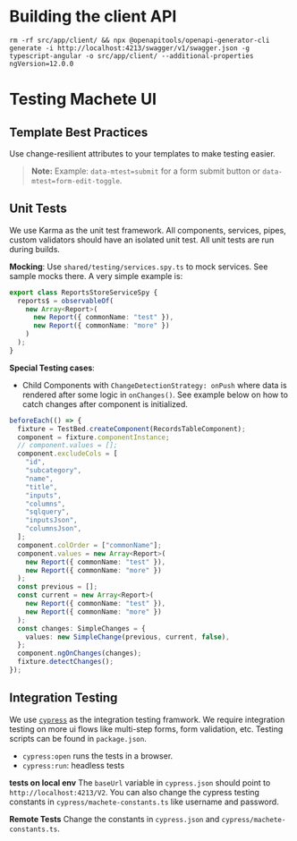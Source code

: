 # Building the client API

```
rm -rf src/app/client/ && npx @openapitools/openapi-generator-cli  generate -i http://localhost:4213/swagger/v1/swagger.json -g typescript-angular -o src/app/client/ --additional-properties ngVersion=12.0.0
```

# Testing Machete UI

## Template Best Practices

Use change-resilient attributes to your templates to make testing easier.

> **Note:** Example: `data-mtest=submit` for a form submit button or `data-mtest=form-edit-toggle`.

## Unit Tests

We use Karma as the unit test framework. All components, services, pipes, custom validators should have an isolated unit test. All unit tests are run during builds.

**Mocking**: Use `shared/testing/services.spy.ts` to mock services. See sample mocks there. A very simple example is:

```typescript
export class ReportsStoreServiceSpy {
  reports$ = observableOf(
    new Array<Report>(
      new Report({ commonName: "test" }),
      new Report({ commonName: "more" })
    )
  );
}
```

**Special Testing cases**:

- Child Components with `ChangeDetectionStrategy: onPush` where data is rendered after some logic in `onChanges()`. See example below on how to catch changes after component is initialized.

```typescript
beforeEach(() => {
  fixture = TestBed.createComponent(RecordsTableComponent);
  component = fixture.componentInstance;
  // component.values = [];
  component.excludeCols = [
    "id",
    "subcategory",
    "name",
    "title",
    "inputs",
    "columns",
    "sqlquery",
    "inputsJson",
    "columnsJson",
  ];
  component.colOrder = ["commonName"];
  component.values = new Array<Report>(
    new Report({ commonName: "test" }),
    new Report({ commonName: "more" })
  );
  const previous = [];
  const current = new Array<Report>(
    new Report({ commonName: "test" }),
    new Report({ commonName: "more" })
  );
  const changes: SimpleChanges = {
    values: new SimpleChange(previous, current, false),
  };
  component.ngOnChanges(changes);
  fixture.detectChanges();
});
```

## Integration Testing

We use [`cypress`](https://docs.cypress.io/guides/overview/why-cypress) as the integration testing framwork. We require integration testing on more ui flows like multi-step forms, form validation, etc. Testing scripts can be found in `package.json`.

- `cypress:open` runs the tests in a browser.
- `cypress:run`: headless tests

**tests on local env**
The `baseUrl` variable in `cypress.json` should point to `http://localhost:4213/V2`. You can also change the cypress testing constants in `cypress/machete-constants.ts` like username and password.

**Remote Tests**
Change the constants in `cypress.json` and `cypress/machete-constants.ts`.
